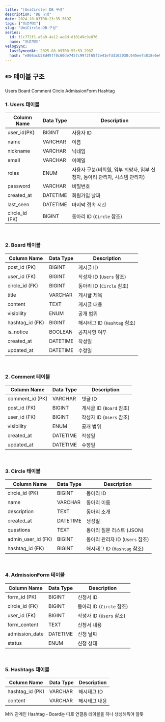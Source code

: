 ```yaml
---
title: "[UniCircle] DB 구성"
description: "DB 구성"
date: 2024-10-03T08:23:35.569Z
tags: ["프로젝트"]
slug: "UniCircle-DB-구성"
series:
  id: f1c772f1-a5a9-4a12-ae8d-d10149c9e876
  name: "프로젝트"
velogSync:
  lastSyncedAt: 2025-08-09T00:55:53.290Z
  hash: "e866acb58d49ff0c60de7457c99f2f65f2e41e7dd162038c645ee7a818e6e99d"
---
```


## ✏️ 테이블 구조
Users
Board 
Comment
Circle
AdmissionForm
Hashtag


### 1. Users 테이블
| Column Name   | Data Type | Description               |
|---------------|-----------|---------------------------|
| user_id(PK)   | BIGINT   | 사용자 ID                |
| name          | VARCHAR   | 이름                      |
| nickname | VARCHAR | 닉네임 | 
| email         | VARCHAR   | 이메일                    |
| roles         | ENUM   | 사용자 구분(비회원, 입부 희망자, 입부 신청자, 동아리 관리자, 시스템 관리자)                    |
| password      | VARCHAR   | 비밀번호                  |
| created_at    | DATETIME  | 회원가입 날짜             |
| last_seen     | DATETIME  | 마지막 접속 시간          |
| circle_id (FK)    | BIGINT       | 동아리 ID (`Circle` 참조)   |

<br>

### 2. Board 테이블
| Column Name   | Data Type | Description                       |
|---------------|-----------|-----------------------------------|
| post_id  (PK)      | BIGINT   | 게시글 ID                         |
| user_id (FK)  | BIGINT       | 작성자 ID (`Users` 참조)          |
| circle_id (FK)  | BIGINT       | 동아리 ID (`Circle` 참조)           |
| title         | VARCHAR   | 게시글 제목                       |
| content       | TEXT      | 게시글 내용                       |
| visibility    | ENUM      | 공개 범위                         |
| hashtag_id (FK)| BIGINT      | 해시태그 ID (`Hashtag` 참조)     |
| is_notice     | BOOLEAN   | 공지사항 여부                     |
| created_at    | DATETIME  | 작성일                            |
| updated_at    | DATETIME  | 수정일                            |

<br>

### 2. Comment 테이블
| Column Name   | Data Type | Description                       |
|---------------|-----------|-----------------------------------|
| comment_id (PK)    | VARCHAR   | 댓글 ID                           |
| post_id (FK)  | BIGINT       | 게시글 ID (`Board` 참조)          |
| user_id (FK)  | BIGINT       | 작성자 ID (`Users` 참조)          |
| visibility    | ENUM      | 공개 범위                         |
| created_at    | DATETIME  | 작성일                            |
| updated_at    | DATETIME  | 수정일                            |

<br>

### 3. Circle 테이블
| Column Name       | Data Type | Description                       |
|-------------------|-----------|-----------------------------------|
| circle_id (PK)           | BIGINT   | 동아리 ID                         |
| name              | VARCHAR   | 동아리 이름                       |
| description       | TEXT      | 동아리 소개                       |
| created_at        | DATETIME  | 생성일                            |
| questions | TEXT | 동아리 질문 리스트 (JSON)
| admin_user_id (FK)| BIGINT       | 동아리 관리자 ID (`Users` 참조)   |
| hashtag_id (FK)   | BIGINT       | 해시태그 ID (`Hashtag` 참조)     |

<br>

### 4. AdmissionForm 테이블
| Column Name   | Data Type | Description                       |
|---------------|-----------|-----------------------------------|
| form_id (PK)       | BIGINT   | 신청서 ID                         |
| circle_id (FK)  | BIGINT       | 동아리 ID (`Circle` 참조)           |
| user_id (FK)  | BIGINT       | 작성자 ID (`Users` 참조)          |
| form_content  | TEXT      | 신청서 내용                       |
| admission_date| DATETIME  | 신청 날짜                         |
| status        | ENUM      | 신청 상태                         |

<br>

### 5. Hashtags 테이블
| Column Name   | Data Type | Description                       |
|---------------|-----------|-----------------------------------|
| hashtag_id (PK)    | VARCHAR   | 해시태그 ID                       |
| content       | VARCHAR   | 해시태그 내용                     |


M:N 관계인 Hashtag - Board는 따로 연결용 테이블을 하나 생성해줘야 할듯